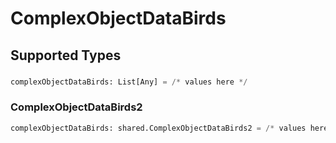 # ComplexObjectDataBirds


## Supported Types

### 

```python
complexObjectDataBirds: List[Any] = /* values here */
```

### ComplexObjectDataBirds2

```python
complexObjectDataBirds: shared.ComplexObjectDataBirds2 = /* values here */
```

